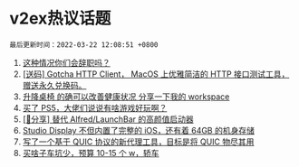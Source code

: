 # v2ex热议话题

`最后更新时间：2022-03-22 12:08:51 +0800`

1. [这种情况你们会辞职吗？](https://www.v2ex.com/t/841813)
1. [[送码] Gotcha HTTP Client， MacOS 上优雅简洁的 HTTP 接口测试工具，赠送永久兑换码。](https://www.v2ex.com/t/841834)
1. [升降桌椅 的确可以改善健康状况 分享一下我的 workspace](https://www.v2ex.com/t/841821)
1. [买了 PS5，大佬们说说有啥游戏好玩啊？](https://www.v2ex.com/t/841817)
1. [[📣分享] 替代 Alfred/LaunchBar 的高颜值启动器](https://www.v2ex.com/t/841912)
1. [Studio Display 不但内置了完整的 iOS，还有着 64GB 的机身存储](https://www.v2ex.com/t/841927)
1. [写了一个基于 QUIC 协议的新代理工具，目标是将 QUIC 物尽其用](https://www.v2ex.com/t/841851)
1. [买啥子车坑少，预算 10-15 个 w，轿车](https://www.v2ex.com/t/841911)

